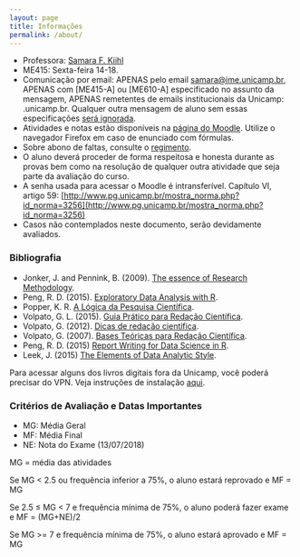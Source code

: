```yaml
---
layout: page
title: Informações
permalink: /about/
---
```


* Professora: [Samara F. Kiihl](http://samarafk.github.io/)
* ME415: Sexta-feira 14-18.
* Comunicação por email: APENAS pelo email samara@ime.unicamp.br, APENAS com [ME415-A] ou [ME610-A] especificado no assunto da mensagem, APENAS remetentes de emails institucionais da Unicamp: .unicamp.br. Qualquer outra mensagem de aluno sem essas especificações [será ignorada](images/hqdefault.jpg).
* Atividades e notas estão disponíveis na [página do Moodle](http://www.ggte.unicamp.br/eam/course/view.php?id=4947). Utilize o navegador Firefox em caso de enunciado com fórmulas.
* Sobre abono de faltas, consulte o [regimento](http://www.dac.unicamp.br/portal/grad/regimento/capitulo_v/secao_x/).
* O aluno deverá proceder de forma respeitosa e honesta durante as provas bem como na resolução de qualquer outra atividade que seja parte da avaliação do curso.
* A senha usada para acessar o Moodle é intransferível. Capítulo VI, artigo 59: [http://www.pg.unicamp.br/mostra_norma.php?id_norma=3256](http://www.pg.unicamp.br/mostra_norma.php?id_norma=3256)
* Casos não contemplados neste documento, serão devidamente avaliados. 

### Bibliografia

* Jonker, J. and Pennink, B. (2009). [The essence of Research Methodology](https://link.springer.com/book/10.1007%2F978-3-540-71659-4).
* Peng, R. D. (2015). [Exploratory Data Analysis with R](https://leanpub.com/exdata).
* Popper, K. R. [A Lógica da Pesquisa Científica](http://search.ebscohost.com/login.aspx?direct=true&db=cat04198a&AN=unicamp.000141546&lang=pt-br&site=eds-live&scope=site). 
* Volpato, G. L. (2015). [Guia Prático para Redação Científica](http://search.ebscohost.com/login.aspx?direct=true&db=cat04198a&AN=unicamp.000963830&lang=pt-br&site=eds-live&scope=site).
* Volpato, G. (2012). [Dicas de redação científica](http://search.ebscohost.com/login.aspx?direct=true&db=cat04198a&AN=unicamp.000893396&lang=pt-br&site=eds-live&scope=site). 
* Volpato, G. (2007). [Bases Teóricas para Redação Científica](http://search.ebscohost.com/login.aspx?direct=true&db=cat04198a&AN=unicamp.000771027&lang=pt-br&site=eds-live&scope=site).
* Peng, R. D. (2015) [Report Writing for Data Science in R](https://leanpub.com/reportwriting).
* Leek, J. (2015) [The Elements of Data Analytic Style](https://leanpub.com/datastyle).

Para acessar alguns dos livros digitais fora da Unicamp, você poderá precisar do VPN. Veja instruções de instalação [aqui](http://www.ccuec.unicamp.br/ccuec/acesso_remoto_vpn).

### Critérios de Avaliação e Datas Importantes

* MG: Média Geral
* MF: Média Final
* NE: Nota do Exame (13/07/2018)

MG = média das atividades

Se MG < 2.5 ou frequência inferior a 75%, o aluno estará reprovado e MF = MG

Se 2.5 ≤ MG < 7 e frequência mínima de 75%, o aluno poderá fazer exame e MF = (MG+NE)/2

Se MG >= 7 e frequência mínima de 75%, o aluno estará aprovado e MF = MG
